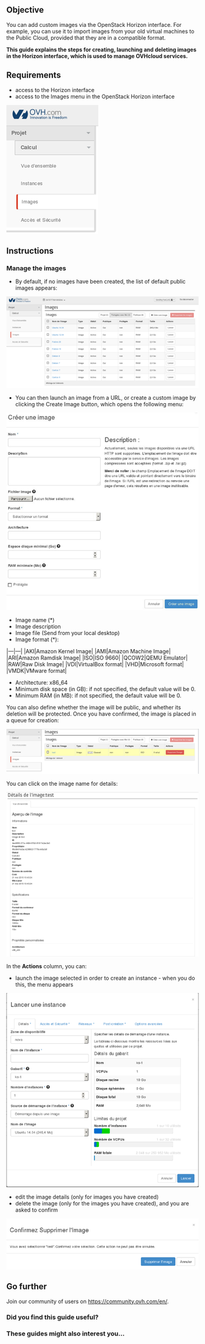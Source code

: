 Objective
---------

You can add custom images via the OpenStack Horizon interface. For example, you can use it to import images from your old virtual machines to the Public Cloud, provided that they are in a compatible format.

**This guide explains the steps for creating, launching and deleting images in the Horizon interface, which is used to manage OVHcloud services.**

Requirements
------------

* access to the Horizon interface
* access to the Images menu in the OpenStack Horizon interface

![public-cloud](resources/F2BF83A65A59D2B493CFE159D1ABAEEE.png)

Instructions
------------

### Manage the images

* By default, if no images have been created, the list of default public images appears:

![public-cloud](resources/1DE07EB87F0F15C4E18229429DD35C57.png)

* You can then launch an image from a URL, or create a custom image by clicking the Create Image button, which opens the following menu:

![public-cloud](resources/C4D46A8E6BB4C79E3234F2357786FF4D.png)

* Image name (\*)
* Image description
* Image file (Send from your local desktop)
* Image format (\*):

|—|—| |AKI|Amazon Kernel Image| |AMI|Amazon Machine Image| |ARI|Amazon Ramdisk Image| |ISO|ISO 9660| |QCOW2|QEMU Emulator| |RAW|Raw Disk Image| |VDI|VirtualBox format| |VHD|Microsoft format| |VMDK|VMware format|

* Architecture: x86\_64
* Minimum disk space (in GB): if not specified, the default value will be 0.
* Minimum RAM (in MB): if not specified, the default value will be 0.

You can also define whether the image will be public, and whether its deletion will be protected. Once you have confirmed, the image is placed in a queue for creation:

![public-cloud](resources/E00003B10F1641AD6BADCB50C1647810.png)

You can click on the image name for details:

![public-cloud](resources/DF2E32171546776DB4C1A90A2646DD8E.png)

In the **Actions** column, you can:

* launch the image selected in order to create an instance - when you do this, the menu appears

![public-cloud](resources/D02C018418B1AEA6216DEA6F20C5C63A.png)

* edit the image details (only for images you have created)
* delete the image (only for the images you have created), and you are asked to confirm

![public-cloud](resources/1E3A2694587F70D0A5E0C3EE9B953839.png)

Go further
----------

Join our community of users on <https://community.ovh.com/en/>.

### Did you find this guide useful?

### These guides might also interest you…